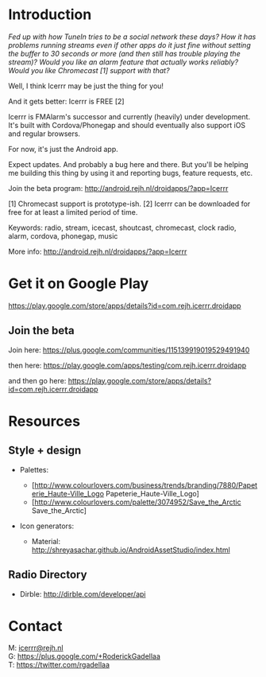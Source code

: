 Introduction
===========

*Fed up with how TuneIn tries to be a social network these days? How it has problems running streams even if other apps do it just fine without setting the buffer to 30 seconds or more (and then still has trouble playing the stream)? Would you like an alarm feature that actually works reliably? Would you like Chromecast [1] support with that?*

Well, I think Icerrr may be just the thing for you!

And it gets better: Icerrr is FREE [2]

Icerrr is FMAlarm's successor and currently (heavily) under development. It's built with Cordova/Phonegap and should eventually also support iOS and regular browsers. 

For now, it's just the Android app.

Expect updates. And probably a bug here and there. But you'll be helping me building this thing by using it and reporting bugs, feature requests, etc.

Join the beta program:
http://android.rejh.nl/droidapps/?app=Icerrr

[1] Chromecast support is prototype-ish.
[2] Icerrr can be downloaded for free for at least a limited period of time.

Keywords: radio, stream, icecast, shoutcast, chromecast, clock radio, alarm, cordova, phonegap, music

More info:
http://android.rejh.nl/droidapps/?app=Icerrr

Get it on Google Play
=====================

https://play.google.com/store/apps/details?id=com.rejh.icerrr.droidapp

Join the beta
-------------

Join here:
https://plus.google.com/communities/115139919019529491940

then here:
https://play.google.com/apps/testing/com.rejh.icerrr.droidapp

and then go here:
https://play.google.com/store/apps/details?id=com.rejh.icerrr.droidapp

Resources
=========

Style + design
--------------

  * Palettes: 
    * [http://www.colourlovers.com/business/trends/branding/7880/Papeterie_Haute-Ville_Logo Papeterie_Haute-Ville_Logo]
    * [http://www.colourlovers.com/palette/3074952/Save_the_Arctic Save_the_Arctic]

  * Icon generators:
    * Material: http://shreyasachar.github.io/AndroidAssetStudio/index.html

Radio Directory
---------------

* Dirble: http://dirble.com/developer/api

Contact
=======

M: icerrr@rejh.nl <br>
G: https://plus.google.com/+RoderickGadellaa <br>
T: https://twitter.com/rgadellaa <br>
